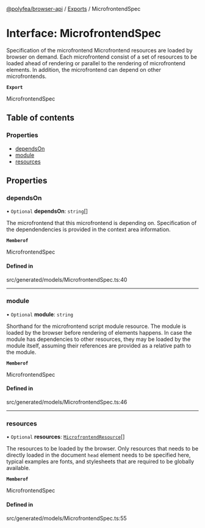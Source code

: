 [@polyfea/browser-api](../README.md) / [Exports](../modules.md) / MicrofrontendSpec

# Interface: MicrofrontendSpec

Specification of the microfrontend
Microfrontend resources are loaded by browser on demand. Each microfrontend consist of a set
of resources to be loaded ahead of rendering or parallel to the rendering of microfrontend elements.
In addition, the microfrontend can depend on other microfrontends.

**`Export`**

MicrofrontendSpec

## Table of contents

### Properties

- [dependsOn](MicrofrontendSpec.md#dependson)
- [module](MicrofrontendSpec.md#module)
- [resources](MicrofrontendSpec.md#resources)

## Properties

### dependsOn

• `Optional` **dependsOn**: `string`[]

The microfrontend that this microfrontend is depending on. Specification of the dependendencies
is provided in the context  area information.

**`Memberof`**

MicrofrontendSpec

#### Defined in

src/generated/models/MicrofrontendSpec.ts:40

___

### module

• `Optional` **module**: `string`

Shorthand for the microfrontend script module resource. The module is loaded by the browser before rendering of elements happens. In case the module has dependencies to other resources, they may be loaded by the module itself, assuming their references are provided as a relative path to the module.

**`Memberof`**

MicrofrontendSpec

#### Defined in

src/generated/models/MicrofrontendSpec.ts:46

___

### resources

• `Optional` **resources**: [`MicrofrontendResource`](MicrofrontendResource.md)[]

The resources to be loaded by the browser. Only resources that needs to be directly loaded in the 
document `head` element needs to be specified here, typical examples are fonts, and stylesheets that 
are required to be globally available.

**`Memberof`**

MicrofrontendSpec

#### Defined in

src/generated/models/MicrofrontendSpec.ts:55
